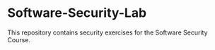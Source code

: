 # Software-Security-Lab

This repository contains security exercises for the Software Security Course.
